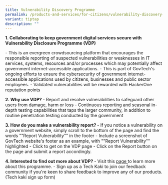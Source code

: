 ```yaml
---
title: Vulnerability Discovery Programme
permalink: /products-and-services/for-citizens/vulnerability-discovery-programme/
variant: tiptap
description: ""
---
```

<p><strong>1. Collaborating to keep government digital services secure with Vulnerability Disclosure Programme (VDP) </strong>
</p>
<p>- This is an evergreen crowdsourcing platform that encourages the responsible
reporting of suspected vulnerabilities or weaknesses in IT services, systems,
resources and/or processes which may potentially affect government internet-accessible
applications. - This is part of GovTech's ongoing efforts to ensure the
cybersecurity of government internet-accessible applications used by citizens,
businesses and public sector employees. - Validated vulnerabilities will
be rewarded with HackerOne reputation points</p>
<p><strong>2. Why use VDP? </strong>- Report and resolve vulnerabilities
to safeguard other users from damage, harm or loss - Continuous reporting
and seasonal in-depth testing capabilities that taps the larger community,
in addition to routine penetration testing conducted by the government</p>
<p><strong>3. How do you make a vulnerability report? </strong>- If you notice
a vulnerability on a government website, simply scroll to the bottom of
the page and find the words ""Report Vulnerability"" in the footer - Include
a screenshot of GovTech website's footer as an example, with ""Report Vulnerability""
highlighted - Click to get on the VDP page - Click on the Report button
on the page and submit a report accordingly.</p>
<p><strong>4. Interested to find out more about VDP? </strong>- Visit this
<a href="https://www.tech.gov.sg/report_vulnerability" class="waffle-rich-text-link" rel="noopener noreferrer nofollow" target="_blank"><u>page</u>
</a>to learn more about this programme. - Sign up as a Tech Kaki to join our
feedback community if you're keen to share feedback to improve any of our
products. (Tech kaki sign up form)</p>